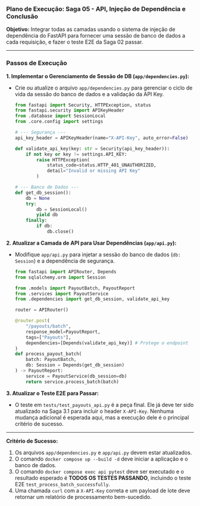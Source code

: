 ### **Plano de Execução: Saga 05 - API, Injeção de Dependência e Conclusão**

**Objetivo:** Integrar todas as camadas usando o sistema de injeção de dependência do FastAPI para fornecer uma sessão de banco de dados a cada requisição, e fazer o teste E2E da Saga 02 passar.

---

### **Passos de Execução**

**1. Implementar o Gerenciamento de Sessão de DB (`app/dependencies.py`):**
   - Crie ou atualize o arquivo `app/dependencies.py` para gerenciar o ciclo de vida da sessão do banco de dados e a validação da API Key.
     ```python
     from fastapi import Security, HTTPException, status
     from fastapi.security import APIKeyHeader
     from .database import SessionLocal
     from .core.config import settings

     # --- Segurança ---
     api_key_header = APIKeyHeader(name="X-API-Key", auto_error=False)

     def validate_api_key(key: str = Security(api_key_header)):
         if not key or key != settings.API_KEY:
             raise HTTPException(
                 status_code=status.HTTP_401_UNAUTHORIZED,
                 detail="Invalid or missing API Key"
             )

     # --- Banco de Dados ---
     def get_db_session():
         db = None
         try:
             db = SessionLocal()
             yield db
         finally:
             if db:
                 db.close()
     ```

**2. Atualizar a Camada de API para Usar Dependências (`app/api.py`):**
   - Modifique `app/api.py` para injetar a sessão do banco de dados (`db: Session`) e a dependência de segurança.
     ```python
     from fastapi import APIRouter, Depends
     from sqlalchemy.orm import Session

     from .models import PayoutBatch, PayoutReport
     from .services import PayoutService
     from .dependencies import get_db_session, validate_api_key

     router = APIRouter()

     @router.post(
         "/payouts/batch",
         response_model=PayoutReport,
         tags=["Payouts"],
         dependencies=[Depends(validate_api_key)] # Protege o endpoint
     )
     def process_payout_batch(
         batch: PayoutBatch,
         db: Session = Depends(get_db_session)
     ) -> PayoutReport:
         service = PayoutService(db_session=db)
         return service.process_batch(batch)
     ```

**3. Atualizar o Teste E2E para Passar:**
   - O teste em `tests/test_payouts_api.py` é a peça final. Ele já deve ter sido atualizado na Saga 3.1 para incluir o header `X-API-Key`. Nenhuma mudança adicional é esperada aqui, mas a execução dele é o principal critério de sucesso.

---

**Critério de Sucesso:**
1.  Os arquivos `app/dependencies.py` e `app/api.py` devem estar atualizados.
2.  O comando `docker compose up --build -d` deve iniciar a aplicação e o banco de dados.
3.  O comando `docker compose exec api pytest` deve ser executado e o resultado esperado é **TODOS OS TESTES PASSANDO**, incluindo o teste E2E `test_process_batch_successfully`.
4.  Uma chamada `curl` com a `X-API-Key` correta e um payload de lote deve retornar um relatório de processamento bem-sucedido.